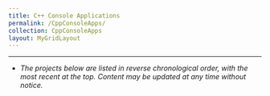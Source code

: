 ```yaml
---
title: C++ Console Applications
permalink: /CppConsoleApps/
collection: CppConsoleApps
layout: MyGridLayout
---
```

---
- *The projects below are listed in reverse chronological order, with the most recent at the top. Content may be updated at any time without notice.*

<style>
  .archive__item-teaser img {
    border-radius: 10px;
  }

  .archive__item-teaser .overlay-text {
    top: 56%;
  }
</style>